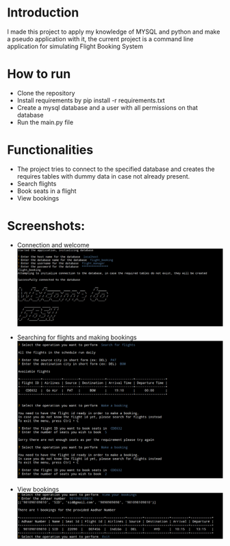 # Introduction

I made this project to apply my knowledge of MYSQL and python and make a pseudo application with it, the current project is a command line application for
simulating Flight Booking System

# How to run
- Clone the repository
- Install requirements by pip install -r requirements.txt
- Create a mysql database and a user with all permissions on that database
- Run the main.py file

# Functionalities
- The project tries to connect to the specified database and creates the requires tables with dummy data in case not already present.
- Search flights
- Book seats in a flight
- View bookings

# Screenshots: 
- Connection and welcome
![welcome and connection](screenshots/1.png)


- Searching for flights and making bookings
![Searching for flights and making bookings](screenshots/2.png)


- View bookings
![view bookings](screenshots/3.png)
